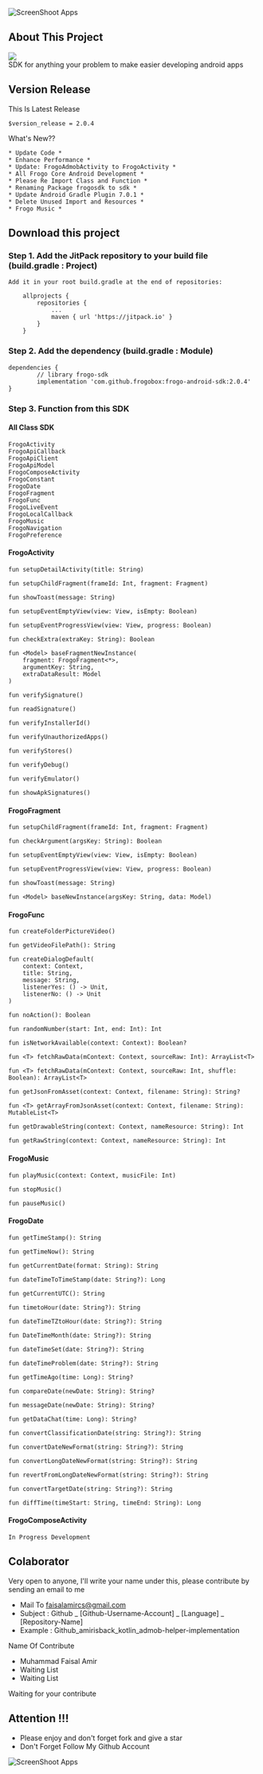 ![ScreenShoot Apps](docs/image/ss_banner.png?raw=true)

## About This Project

[![](https://jitpack.io/v/frogobox/frogo-android-sdk.svg?style=flat-square)](https://jitpack.io/#frogobox/frogo-android-sdk) <br>
SDK for anything your problem to make easier developing android apps

## Version Release
This Is Latest Release

    $version_release = 2.0.4

What's New??

    * Update Code *
    * Enhance Performance *
    * Update: FrogoAdmobActivity to FrogoActivity *
    * All Frogo Core Android Development *
    * Please Re Import Class and Function *
    * Renaming Package frogosdk to sdk *
    * Update Android Gradle Plugin 7.0.1 *
    * Delete Unused Import and Resources *
    * Frogo Music *

## Download this project

### Step 1. Add the JitPack repository to your build file (build.gradle : Project)
    
    Add it in your root build.gradle at the end of repositories:
    
    	allprojects {
    		repositories {
    			...
    			maven { url 'https://jitpack.io' }
    		}
    	}
      
### Step 2. Add the dependency (build.gradle : Module)
    
    dependencies {
            // library frogo-sdk
            implementation 'com.github.frogobox:frogo-android-sdk:2.0.4'
    }

### Step 3. Function from this SDK

#### All Class SDK

    FrogoActivity
    FrogoApiCallback
    FrogoApiClient
    FrogoApiModel
    FrogoComposeActivity
    FrogoConstant
    FrogoDate
    FrogoFragment
    FrogoFunc
    FrogoLiveEvent
    FrogoLocalCallback
    FrogoMusic
    FrogoNavigation
    FrogoPreference

#### FrogoActivity

    fun setupDetailActivity(title: String)

    fun setupChildFragment(frameId: Int, fragment: Fragment)

    fun showToast(message: String)

    fun setupEventEmptyView(view: View, isEmpty: Boolean)

    fun setupEventProgressView(view: View, progress: Boolean)

    fun checkExtra(extraKey: String): Boolean

    fun <Model> baseFragmentNewInstance(
        fragment: FrogoFragment<*>,
        argumentKey: String,
        extraDataResult: Model
    )

    fun verifySignature()

    fun readSignature()

    fun verifyInstallerId()

    fun verifyUnauthorizedApps()

    fun verifyStores()

    fun verifyDebug()

    fun verifyEmulator()

    fun showApkSignatures()

#### FrogoFragment

    fun setupChildFragment(frameId: Int, fragment: Fragment)

    fun checkArgument(argsKey: String): Boolean

    fun setupEventEmptyView(view: View, isEmpty: Boolean)

    fun setupEventProgressView(view: View, progress: Boolean)

    fun showToast(message: String)

    fun <Model> baseNewInstance(argsKey: String, data: Model)

#### FrogoFunc


    fun createFolderPictureVideo()

    fun getVideoFilePath(): String

    fun createDialogDefault(
        context: Context,
        title: String,
        message: String,
        listenerYes: () -> Unit,
        listenerNo: () -> Unit
    )

    fun noAction(): Boolean

    fun randomNumber(start: Int, end: Int): Int

    fun isNetworkAvailable(context: Context): Boolean?

    fun <T> fetchRawData(mContext: Context, sourceRaw: Int): ArrayList<T>

    fun <T> fetchRawData(mContext: Context, sourceRaw: Int, shuffle: Boolean): ArrayList<T>

    fun getJsonFromAsset(context: Context, filename: String): String?

    fun <T> getArrayFromJsonAsset(context: Context, filename: String): MutableList<T>

    fun getDrawableString(context: Context, nameResource: String): Int

    fun getRawString(context: Context, nameResource: String): Int

#### FrogoMusic

    fun playMusic(context: Context, musicFile: Int)

    fun stopMusic()

    fun pauseMusic()

#### FrogoDate

    fun getTimeStamp(): String

    fun getTimeNow(): String

    fun getCurrentDate(format: String): String

    fun dateTimeToTimeStamp(date: String?): Long

    fun getCurrentUTC(): String

    fun timetoHour(date: String?): String

    fun dateTimeTZtoHour(date: String?): String

    fun DateTimeMonth(date: String?): String

    fun dateTimeSet(date: String?): String

    fun dateTimeProblem(date: String?): String

    fun getTimeAgo(time: Long): String?

    fun compareDate(newDate: String): String?

    fun messageDate(newDate: String): String?

    fun getDataChat(time: Long): String?

    fun convertClassificationDate(string: String?): String

    fun convertDateNewFormat(string: String?): String

    fun convertLongDateNewFormat(string: String?): String

    fun revertFromLongDateNewFormat(string: String?): String

    fun convertTargetDate(string: String?): String

    fun diffTime(timeStart: String, timeEnd: String): Long

#### FrogoComposeActivity

    In Progress Development


## Colaborator
Very open to anyone, I'll write your name under this, please contribute by sending an email to me

- Mail To faisalamircs@gmail.com
- Subject : Github _ [Github-Username-Account] _ [Language] _ [Repository-Name]
- Example : Github_amirisback_kotlin_admob-helper-implementation

Name Of Contribute
- Muhammad Faisal Amir
- Waiting List
- Waiting List

Waiting for your contribute

## Attention !!!
- Please enjoy and don't forget fork and give a star
- Don't Forget Follow My Github Account


![ScreenShoot Apps](docs/image/mad_score.png?raw=true)

